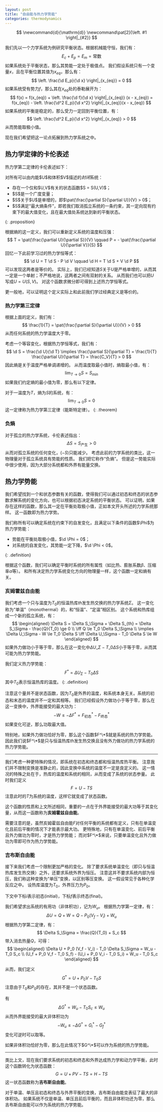 ```yaml
---
layout: post
title: "自由能与热力学势能"
categories: thermodynamics
---
```


$$
\newcommand{d}{\mathrm{d}}
\newcommand\pat[2]{\left. #1 \right|_{#2}}
$$

我们先以一个力学系统为例研究平衡状态。根据机械能守恒，我们有：
$$
E_c + E_p = E_m = \text{常数}
$$
如果系统处于平衡状态，那么其势能一定处于极值点。
我们假设系统只有一个变量$x$，且在平衡位置其值为$x_{eq}$，那么有：
$$
\left. \frac{\d E_p}{\d x} \right|_{x_{eq}} = 0
$$
如果系统受有势力$f$，那么其在$x_{eq}$处的泰勒展开为：
$$
f(x) = f(x_{eq}) + \left. \frac{\d f}{\d x} \right|_{x_{eq}} (x - x_{eq}) = f(x_{eq}) - \left. \frac{\d^2 E_p}{\d x^2} \right|_{x_{eq}}(x - x_{eq})
$$
如果系统的平衡是稳定的，那么受力一定回到平衡位置，有：
$$
\left. \frac{\d^2 E_p}{\d x^2} \right|_{x_{eq}} > 0
$$
从而势能取极小值。

现在我们希望把这一论点拓展到热力学系统之中。

## 热力学定律的卡伦表述

热力学第二定律的卡伦表述如下：

<div>
对所有可以由内能$U$和体积$V$描述的<em>封闭</em>系统：
<ul>
<li>
存在一个仅和$U,V$有关的状态函数$S = S(U,V)$；
</li>
<li>
$S$是一个广度变量；
</li>
<li>
$S$关于$U$是单增的，即$\pat{\frac{\partial S}{\partial U}}{V} > 0$；
</li>
<li>
$S$满足“最大熵条件”，即若我们取消孤立系统的一条约束，其一定向现有约束下的最大值变化，且在最大值处系统达到新的平衡状态。
</li>
</ul>
</div>
{: .proposition}

根据熵的这一定义，我们可以重新定义系统的温度和压强：
$$
T = \pat{\frac{\partial U}{\partial S}}{V} \qquad P = - \pat{\frac{\partial U}{\partial V}}{S}
$$
回忆一下此前学习过的热力学恒等式：
$$
\d U = T \d S - P \d V \qquad \d H = T \d S + V \d P
$$
可以发现这两者是等价的。
实际上，我们已经知道$S$关于$U$是严格单增的，从而其一定是一个单射；不严格地说，这两者之间有双射的关系。
从而我们也可以把$U$写成$U = U(S,V)$。
对这个函数求微分即可得到上述热力学恒等式。

更一般地，可以证明这个定义实际上和此前我们学过经典定义是等价的。

### 热力学第三定律

根据上面的定义，我们有：
$$
\frac{1}{T} = \pat{\frac{\partial S}{\partial U}}{V} > 0
$$
从而任何系统的热力学温度大于零。

考虑一个等容变化，根据热力学恒等式，我们有：
$$
\d S = \frac{\d U}{\d T} \implies \frac{\partial S}{\partial T} = \frac{1}{T} \frac{\partial U}{\partial T} = \frac{C_V}{T} > 0
$$
因此熵是关于温度严格单调递增的。
从而温度取最小值时，熵取最小值，有：
$$
\lim_{T \to 0} S = S_{min}
$$
如果我们约定熵的最小值为零，那么有以下定律。

对于一温度为$T$，熵为$S$的系统，有：
$$
\lim_{T \to 0} S = 0
$$
这一定律称为热力学第三定律（能斯特定律）。
{: .theorem}

### 负熵

对于孤立的热力学系统，卡伦表述指出：
$$
\Delta S = S_{\text{产生}} > 0
$$
从而对孤立系统的任何变化，$(-S)$只能减少。
考虑此前的力学系统的类比，这一物理量对于孤立系统具有势能的性质。
我们把它称作“负熵”。
但是这一势能实际中很少使用，因为大部分系统都和外界有能量交换。

## 热力学势能

我们希望找到一个和状态参数有关的函数，使得我们可以通过初态和终态的状态参数求解系统的变化方向，也可以根据初态决定系统的平衡状态。
可以证明，如果存在这样的函数，那么其一定在平衡处取极小值，正如本文开头所述的力学系统那样。
这一函数即为热力学势。

<div>
我们称所有可以确定系统在约束下的自发变化，且满足以下条件的函数$\Phi$为热力学势能：
<ul>
<li>
势能在平衡处取极小值，$\d \Phi = 0$；
</li>
<li>
对系统的自发变化，其势能一定下降，$\d \Phi < 0$。
</li>
</ul>
</div>
{: .definition}

根据这个函数，我们可以确定平衡时系统的所有属性（如比热、膨胀系数$\beta$、压缩率$\alpha$等）。
和所有决定热力学系统变化方向的物理量一样，这个函数一定和熵有关。

### 亥姆霍兹自由能

我们考虑一个只与温度为$T_0$的恒温热库$th$发生热交换的热力学系统$\Sigma$。
这一变化称为“单温”（monothermal）的，和“恒温”、“定温”相区别。
这个系统和热库组成一个新的孤立系统，有：
$$
\begin{aligned}
\Delta S = \Delta S_\Sigma + \Delta S_{th} = \Delta S_\Sigma - \frac{Q}{T_0} \ge 0 \\
\iff Q \le T_0 \Delta S_\Sigma \\ 
\implies \Delta U_\Sigma - W \le T_0 \Delta S 
\iff \Delta U_\Sigma - T_0 \Delta S \le W 
\end{aligned}
$$
如果外力做功小于等于零，那么在这一变化中$\Delta U\_\Sigma - T\_0 \Delta S$小于等于零，从而其可能为热力学势能。

我们定义热力学势能：
$$
F^* = \Delta U_\Sigma - T_0 \Delta S
$$
其中$T_0$表示恒温热库的温度。
{: .definition}

注意这个量并不是状态函数，因为$T_0$是外界的温度，和系统本身无关。系统的初态和末态的温度并不一定和其相等。
我们已经假设外力做功小于等于零，那么在这一变换中，外界能接受的最大功为：
$$
-W \le - \Delta F^* = F_\text{初态}^* - F_\text{终态}^*
$$
如果变化可逆，那么功取最大值。

特别地，如果外力做功恰好为零，那么这个函数$F^\*$就是系统的热力学势能。
因此我们说$F^\*$是只与恒温热库$th$发生热交换且没有外力做功的热力学系统的热力学势能。

---

我们考虑一种更特殊的情况，即系统在初态和终态都和恒温热库热平衡。
注意我们并不限制变换是准静止的，因此变换中系统的温度不一定是良定义的。
这一情况的特殊之处在于，热库的温度和系统的相同，从而变成了系统的状态参量。
此时我们定义
$$F = U-TS$$
注意此时的$T$为系统的温度，这样它就变成了状态函数。

这个函数的性质和上文所述相同，重要的一点在于外界能接受的最大功等于其变化量，从而这一函数称为**亥姆霍兹自由能**。

需要注意的是，虽然亥姆霍兹自由能$F$对任何平衡的系统都有定义，只有在单温变化且前后平衡的情况下才能表示最大功。
更特殊地，只有在单温变化、前后平衡且外力做功为零时，才是热力学势能；
而对$F^\*$来说，只要单温变化且外力做功为零即可作为热力学势能。

### 吉布斯自由能

接下来我们考虑一个限制更加严格的变化。
除了要求系统单温变化（即只与恒温热库发生热交换）之外，还要求系统外界为恒压。
注意这并不要求系统内部为恒压，我们称这种变换为“单压”变换，以区别等压变换。
这一假设常见于各种化学反应之中。
设热库温度为$T_0$，外界压力为$P_0$。

下文中下标$i$表示初态(initial)，下标$f$表示终态(final)。

我们希望求出系统的有用功（非体积功），记为$W_u$。
根据热力学第一定律，有：
$$
\Delta U = Q + W = Q - P_0 (V_f - V_i) + W_u
$$
根据热力学第二定律，有：
$$
\Delta S_\Sigma = \frac{Q}{T_0} + S_c
$$
带入消去热量$Q$，可得：
$$
\begin{aligned}
\Delta U + P_0 (V_f - V_i) - T_0 \Delta S_\Sigma = W_u - T_0 S_c \\
(U_f + P_0 V_f - T_0 S_f) - (U_i + P_0 V_i - T_0 S_i) = W_u - T_0 S_c
\end{aligned}
$$

从而，我们定义
$$
G^* = U+P_0 V-T_0 S
$$
注意由于$T_0$和$P_0$的存在，其并不是一个状态函数。

有
$$
\Delta G^* = W_u - T_0 S_c \le W_u
$$
从而外界能接受的最大非体积功为
$$-W_u \le -\Delta G^* = G_i^* - G_f^*$$
变化可逆时可以取等。

如果非体积功恰好为零，那么在此情况下$G^\*$可以作为系统的热力学势能。

---

类比上文，现在我们要求系统的初态和终态和外界达成热力学和动力学平衡，此时这个函数转化为状态函数：
$$
G = U + PV - TS = H - TS
$$
这一状态函数称为**吉布斯自由能**。

对于单温、单压且初态和终态与外界平衡的变换，吉布斯自由能变表征了最大的非体积功。
如果系统不仅是单温、单压且前后平衡的，而且非体积功还为零，那么吉布斯自由能可以作为系统的热力学势能。
